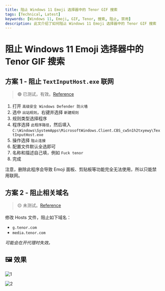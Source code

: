 ```yaml
---
title: 阻止 Windows 11 Emoji 选择器中的 Tenor GIF 搜索
tags: [Technical, Latest]
keywords: [Windows 11, Emoji, GIF, Tenor, 搜索, 阻止, 禁用]
description: 此文介绍了如何阻止 Windows 11 Emoji 选择器中的 Tenor GIF 搜索
---
```

# 阻止 Windows 11 Emoji 选择器中的 Tenor GIF 搜索

## 方案 1 - 阻止 `ТехtІnрutНоѕt.ехе` 联网

> 🟢 已测试，有效。[Reference](https://l.opnxng.com/r/Windows11/comments/v5q1v6/how_to_disable_tenor_gif_search_in_emoji_picker/)

1. 打开 `高级安全 Windows Defender 防火墙`
2. 选中 `出站规则`，右键并选择 `新建规则`
3. 规则类型选择程序
4. 程序选择 `此程序路径`，然后填入 `C:\Windows\SystemApps\MicrosoftWindows.Client.CBS_cw5n1h2txyewy\TextInputHost.exe`
5. 操作选择 `阻止连接`
6. 配置文件默认全选即可
7. 名称和描述自己填，例如 `Fuck tenor`
8. 完成

注意，删除此程序会导致 Emoji 面板、剪贴板等功能完全无法使用，所以只能禁用联网。

## 方案 2 - 阻止相关域名

> 🟡 未测试。[Reference](https://eblocker.org/community/main-forum/solution-how-to-disable-tenor-gif-in-windows-11-emoji-picker/)

修改 Hosts 文件，阻止如下域名：

- `g.tenor.com`
- `media.tenor.com`

*可能会在开代理时失效。*

## 🖼️ 效果

![1](@attachment/tenor_1.jpg)

![2](@attachment/tenor_2.jpg)
